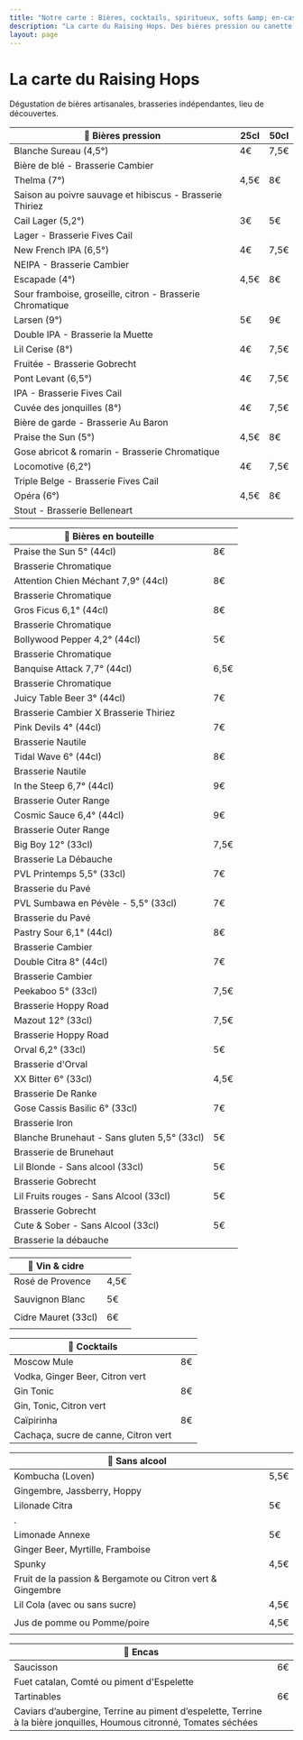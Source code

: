 ```yaml
---
title: "Notre carte : Bières, cocktails, spiritueux, softs &amp; en-cas"
description: "La carte du Raising Hops. Des bières pression ou canette, des cocktails, des softs et des encas."
layout: page
---
```


# La carte du Raising Hops
Dégustation de bières artisanales, brasseries indépendantes, lieu de découvertes.

|🍺 Bières pression|25cl|50cl|
|---|---|---|
|Blanche Sureau (4,5°) |4€|7,5€|
|Bière de blé - Brasserie Cambier|   |   |
|Thelma (7°)|4,5€|8€|
|Saison au poivre sauvage et hibiscus - Brasserie Thiriez|   |
|Cail Lager (5,2°)|3€|5€|
|Lager - Brasserie Fives Cail|   |
|New French IPA (6,5°)|4€|7,5€|
|NEIPA - Brasserie Cambier   |   |
|Escapade (4°)|4,5€|8€|
|Sour framboise, groseille, citron - Brasserie Chromatique|   |
|Larsen (9°)|5€|9€|
|Double IPA - Brasserie la Muette|   |
|Lil Cerise (8°)|4€|7,5€|
|Fruitée - Brasserie Gobrecht|   |
|Pont Levant (6,5°)|4€|7,5€|
|IPA - Brasserie Fives Cail|   |
|Cuvée des jonquilles (8°)|4€|7,5€|
|Bière de garde - Brasserie Au Baron   |   |
|Praise the Sun (5°)|4,5€|8€|
|Gose abricot & romarin - Brasserie Chromatique   |   |
|Locomotive (6,2°)|4€|7,5€|
|Triple Belge - Brasserie Fives Cail|   |
|Opéra (6°)|4,5€|8€|
|Stout - Brasserie Belleneart|   |

|🍻 Bières en bouteille||
|---|---|
|Praise the Sun 5° (44cl)|8€|
|Brasserie Chromatique||
|Attention Chien Méchant 7,9° (44cl)|8€|
|Brasserie Chromatique||
|Gros Ficus 6,1° (44cl)|8€|
|Brasserie Chromatique||
|Bollywood Pepper 4,2° (44cl)|5€|
|Brasserie Chromatique||
|Banquise Attack 7,7° (44cl)|6,5€|
|Brasserie Chromatique||
|Juicy Table Beer 3° (44cl)|7€|
|Brasserie Cambier X Brasserie Thiriez||
|Pink Devils 4° (44cl)|7€|
|Brasserie Nautile||
|Tidal Wave 6° (44cl)|8€|
|Brasserie Nautile||
|In the Steep 6,7° (44cl)|9€|
|Brasserie Outer Range||
|Cosmic Sauce 6,4° (44cl)|9€|
|Brasserie Outer Range||
|Big Boy 12° (33cl)|7,5€|
|Brasserie La Débauche||
|PVL Printemps 5,5° (33cl)|7€|
|Brasserie du Pavé||
|PVL Sumbawa en Pévèle - 5,5° (33cl)|7€|
|Brasserie du Pavé||
|Pastry Sour 6,1° (44cl)|8€|
|Brasserie Cambier||
|Double Citra 8° (44cl)|7€|
|Brasserie Cambier||
|Peekaboo 5° (33cl)|7,5€|
|Brasserie Hoppy Road||
|Mazout 12° (33cl)|7,5€|
|Brasserie Hoppy Road||
|Orval 6,2° (33cl)|5€|
|Brasserie d'Orval||
|XX Bitter 6° (33cl)|4,5€|
|Brasserie De Ranke||
|Gose Cassis Basilic 6° (33cl)|7€|
|Brasserie Iron||
|Blanche Brunehaut - Sans gluten 5,5° (33cl)|5€|
|Brasserie de Brunehaut||
|Lil Blonde - Sans alcool (33cl)|5€|
|Brasserie Gobrecht||
|Lil Fruits rouges - Sans Alcool (33cl)|5€|
|Brasserie Gobrecht||
|Cute & Sober - Sans Alcool (33cl)|5€|
|Brasserie la débauche||

|🍷 Vin & cidre||
|---|---|
|Rosé de Provence|4,5€|
|||
|Sauvignon Blanc|5€|
|||
|Cidre Mauret (33cl)|6€|
|||

|🍹 Cocktails||
|---|---|
|Moscow Mule|8€|
|Vodka, Ginger Beer, Citron vert||
|Gin Tonic|8€|
|Gin, Tonic, Citron vert||
|Caïpirinha|8€|
|Cachaça, sucre de canne, Citron vert||

|🧃 Sans alcool|    |
|---|---|
|Kombucha (Loven)|5,5€|
|Gingembre, Jassberry, Hoppy||
|Lilonade Citra|5€|
|.||
|Limonade Annexe|5€|
|Ginger Beer, Myrtille, Framboise||
|Spunky|4,5€|
|Fruit de la passion & Bergamote ou Citron vert & Gingembre||
|Lil Cola (avec ou sans sucre)|4,5€|
|||
|Jus de pomme ou Pomme/poire|4,5€|
|||


|🥑 Encas|    |
|---|---|
|Saucisson|6€|
|Fuet catalan, Comté ou piment d'Espelette||
|Tartinables|6€|
|Caviars d’aubergine, Terrine au piment d’espelette, Terrine à la bière jonquilles, Houmous citronné, Tomates séchées||